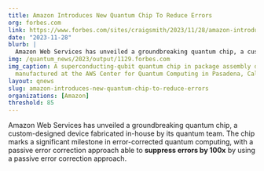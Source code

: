 ```yaml
---
title: Amazon Introduces New Quantum Chip To Reduce Errors
org: forbes.com
link: https://www.forbes.com/sites/craigsmith/2023/11/28/amazon-introduces-new-quantum-chip-to-reduce-errors/?sh=45d50fe11f58
date: "2023-11-28"
blurb: |
  Amazon Web Services has unveiled a groundbreaking quantum chip, a custom-designed device fabricated in-house by its quantum team. The chip marks a significant milestone in error-corrected quantum computing, with a passive error correction approach able to **suppress errors by 100x** by using a passive error correction approach.
img: /quantum_news/2023/output/1129.forbes.com
img_caption: A superconducting-qubit quantum chip in package assembly developed and
  manufactured at the AWS Center for Quantum Computing in Pasadena, Calif.AWS
layout: qnews
slug: amazon-introduces-new-quantum-chip-to-reduce-errors
organizations: [Amazon]
threshold: 85
---
```


Amazon Web Services has unveiled a groundbreaking quantum chip, a custom-designed device fabricated in-house by its quantum team. The chip marks a significant milestone in error-corrected quantum computing, with a passive error correction approach able to **suppress errors by 100x** by using a passive error correction approach.
